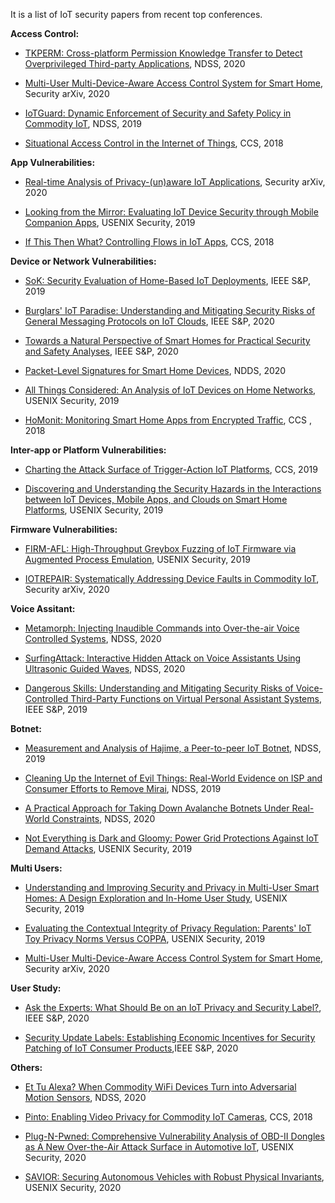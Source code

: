 It is a list of IoT security papers from recent top conferences. 

**Access Control:**
- [TKPERM: Cross-platform Permission Knowledge Transfer to Detect Overprivileged Third-party Applications](https://www.ndss-symposium.org/wp-content/uploads/2020/02/24287-paper.pdf), NDSS, 2020

- [Multi-User Multi-Device-Aware Access Control System for Smart Home](https://arxiv.org/pdf/1911.10186.pdf), Security arXiv, 2020

- [IoTGuard: Dynamic Enforcement of Security and Safety Policy in Commodity IoT](https://www.ndss-symposium.org/wp-content/uploads/2019/02/ndss2019_07A-1_Celik_paper.pdf), NDSS, 2019

- [Situational Access Control in the Internet of Things](https://www.cs.cornell.edu/~shmat/shmat_ccs18.pdf), CCS, 2018


**App Vulnerabilities:**
- [Real-time Analysis of Privacy-(un)aware IoT Applications](https://arxiv.org/pdf/1911.10461.pdf), Security arXiv, 2020

- [Looking from the Mirror: Evaluating IoT Device Security through Mobile Companion Apps](https://www.usenix.org/system/files/sec19-wang-xueqiang_0.pdf), USENIX Security, 2019

- [If This Then What? Controlling Flows in IoT Apps](https://www.cse.chalmers.se/~andrei/ccs18.pdf), CCS, 2018


**Device or Network Vulnerabilities:**
- [SoK: Security Evaluation of Home-Based IoT Deployments](https://astrolavos.gatech.edu/articles/sok_sp19.pdf), IEEE S&P, 2019

- [Burglars' IoT Paradise: Understanding and Mitigating Security Risks of General Messaging Protocols on IoT Clouds](http://homes.sice.indiana.edu/luyixing/bib/oakland20-mqtt.pdf), IEEE S&P, 2020

- [Towards a Natural Perspective of Smart Homes for Practical Security and Safety Analyses](https://www.adwaitnadkarni.com/pdf/manandhar-oakland20.pdf), IEEE S&P, 2020

- [Packet-Level Signatures for Smart Home Devices](https://www.ndss-symposium.org/wp-content/uploads/2020/02/24097-paper.pdf), NDDS, 2020

- [All Things Considered: An Analysis of IoT Devices on Home Networks](https://www.usenix.org/system/files/sec19-kumar-deepak_0.pdf), USENIX Security, 2019

- [HoMonit: Monitoring Smart Home Apps from Encrypted Traffic](http://web.cse.ohio-state.edu/~zhang.5840/assets/CCS2018/ccs18.pdf), CCS , 2018

**Inter-app or Platform Vulnerabilities:**
- [Charting the Attack Surface of Trigger-Action IoT Platforms](https://adambates.org/documents/Wang_Ccs19.pdf), CCS, 2019


- [Discovering and Understanding the Security Hazards in the Interactions between IoT Devices, Mobile Apps, and Clouds on Smart Home Platforms](https://www.usenix.org/system/files/sec19-zhou.pdf), USENIX Security, 2019


**Firmware Vulnerabilities:**
- [FIRM-AFL: High-Throughput Greybox Fuzzing of IoT Firmware via Augmented Process Emulation](https://www.usenix.org/system/files/sec19-zheng_0.pdf), USENIX Security, 2019

- [IOTREPAIR: Systematically Addressing Device Faults in Commodity IoT](https://arxiv.org/pdf/2002.07641.pdf), Security arXiv, 2020


**Voice Assitant:**
- [Metamorph: Injecting Inaudible Commands into Over-the-air Voice Controlled Systems](https://www.ndss-symposium.org/wp-content/uploads/2020/02/23055-paper.pdf), NDSS, 2020

- [SurfingAttack: Interactive Hidden Attack on Voice Assistants Using Ultrasonic Guided Waves](https://www.ndss-symposium.org/wp-content/uploads/2020/02/24068-paper.pdf), NDSS, 2020

- [Dangerous Skills: Understanding and Mitigating Security Risks of Voice-Controlled Third-Party Functions on Virtual Personal Assistant Systems](https://xianghang.me/files/voice_assistant.pdf), IEEE S&P, 2019


**Botnet:**
- [Measurement and Analysis of Hajime, a Peer-to-peer IoT Botnet](https://www.ndss-symposium.org/wp-content/uploads/2019/02/ndss2019_02B-3_Herwig_paper.pdf), NDSS, 2019

- [Cleaning Up the Internet of Evil Things: Real-World Evidence on ISP and Consumer Efforts to Remove Mirai](https://www.ndss-symposium.org/wp-content/uploads/2019/02/ndss2019_02B-2_Cetin_paper.pdf), NDSS, 2019

- [A Practical Approach for Taking Down Avalanche Botnets Under Real-World Constraints](https://www.ndss-symposium.org/wp-content/uploads/2020/02/24161-paper.pdf), NDSS, 2020

- [Not Everything is Dark and Gloomy: Power Grid Protections Against IoT Demand Attacks](https://www.usenix.org/system/files/sec19-huang.pdf), USENIX Security, 2019


**Multi Users:**
- [Understanding and Improving Security and Privacy in Multi-User Smart Homes: A Design Exploration and In-Home User Study](https://www.usenix.org/system/files/sec19-zeng.pdf), USENIX Security, 2019

- [Evaluating the Contextual Integrity of Privacy Regulation: Parents' IoT Toy Privacy Norms Versus COPPA](https://www.usenix.org/system/files/sec19fall_apthorpe_prepub.pdf), USENIX Security, 2019

- [Multi-User Multi-Device-Aware Access Control System for Smart Home](https://arxiv.org/pdf/1911.10186.pdf), Security arXiv, 2020

**User Study:**
- [Ask the Experts: What Should Be on an IoT Privacy and Security Label?](http://www.cs.cmu.edu/~pemamina/publication/SP'20/SP20.pdf), IEEE S&P, 2020

- [Security Update Labels: Establishing Economic Incentives for Security Patching of IoT Consumer Products](https://arxiv.org/pdf/1906.11094.pdf),IEEE S&P, 2020


**Others:**
- [Et Tu Alexa? When Commodity WiFi Devices Turn into Adversarial Motion Sensors](https://www.ndss-symposium.org/wp-content/uploads/2020/02/23053-paper.pdf), NDSS, 2020

- [Pinto: Enabling Video Privacy for Commodity IoT Cameras](https://dl.acm.org/doi/pdf/10.1145/3243734.3243830), CCS, 2018

- [Plug-N-Pwned: Comprehensive Vulnerability Analysis of OBD-II Dongles as A New Over-the-Air Attack Surface in Automotive IoT](https://web.cse.ohio-state.edu/~lin.3021/file/SEC20a.pdf), USENIX Security, 2020

- [SAVIOR: Securing Autonomous Vehicles with Robust Physical Invariants](https://www.usenix.org/system/files/sec20summer_quinonez_prepub.pdf), USENIX Security, 2020

